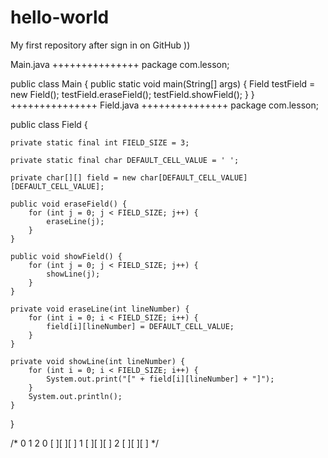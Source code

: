# hello-world
My  first repository after sign in on GitHub ))

Main.java
+++++++++++++++
package com.lesson;

public class Main {
    public static void main(String[] args) {
        Field testField = new Field();
        testField.eraseField();
        testField.showField();
    }
}
+++++++++++++++
Field.java
+++++++++++++++
package com.lesson;

public class Field {

    private static final int FIELD_SIZE = 3;

    private static final char DEFAULT_CELL_VALUE = ' ';

    private char[][] field = new char[DEFAULT_CELL_VALUE][DEFAULT_CELL_VALUE];

    public void eraseField() {
        for (int j = 0; j < FIELD_SIZE; j++) {
            eraseLine(j);
        }
    }

    public void showField() {
        for (int j = 0; j < FIELD_SIZE; j++) {
            showLine(j);
        }
    }

    private void eraseLine(int lineNumber) {
        for (int i = 0; i < FIELD_SIZE; i++) {
            field[i][lineNumber] = DEFAULT_CELL_VALUE;
        }
    }

    private void showLine(int lineNumber) {
        for (int i = 0; i < FIELD_SIZE; i++) {
            System.out.print("[" + field[i][lineNumber] + "]");
        }
        System.out.println();
    }
}

/*  0  1  2
0  [ ][ ][ ]
1  [ ][ ][ ]
2  [ ][ ][ ]
 */
